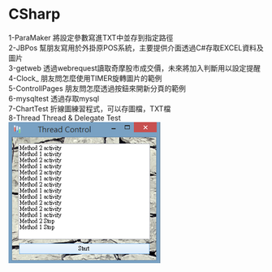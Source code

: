 # CSharp
1-ParaMaker           將設定參數寫進TXT中並存到指定路徑</br>
2-JBPos               幫朋友寫用於外掛原POS系統，主要提供介面透過C#存取EXCEL資料及圖片</br>
3-getweb              透過webrequest讀取奇摩股市成交價，未來將加入判斷用以設定提醒</br>
4-Clock_              朋友問怎麼使用TIMER旋轉圖片的範例</br>
5-ControllPages       朋友問怎麼透過按鈕來開新分頁的範例</br>
6-mysqltest           透過存取mysql</br>
7-ChartTest           折線圖練習程式，可以存圖檔，TXT檔</br>
8-Thread			  Thread & Delegate Test</br>
![image](https://github.com/Wayne0980/CSharp/blob/master/8-thread.png)</br>